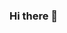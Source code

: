 ### Hi there 👋

<!--
**jacobrosette/jacobrosette** is a ✨ _special_ ✨ repository because its `README.md` (this file) appears on your GitHub profile.

Here are some ideas to get you started:

- 🔭 I’m currently working on a MS in Applied Social Research
- 🌱 I’m currently learning R, machine learning
- 👯 I’m looking to collaborate on food systems research
- 🤔 I’m looking for help with quant 
- 💬 Ask me about post-capitalism
- 📫 How to reach me: jacob.rosette@gmail.com
- ⚡ Fun fact: I have cooked in NYC kitchens for over 20 years!
-->
